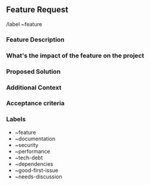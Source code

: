 ## Feature Request

<!-- Pick the any which are fitting -->
/label ~feature

### Feature Description
<!-- e.g. Add an event subpage -->

### What's the impact of the feature on the project
<!-- e.g. The subpage will promote an event on which will help to connect the volunteers with Refugee Accomodation centers in Berlin -->

### Proposed Solution
<!-- e.g. Copy the existing event subpage, change the content and the photo-->

### Additional Context
<!-- e.g. This feature requires uploading images to the CDN -->


### Acceptance criteria
<!-- e.g. The new subpage has to be visible on the website !-->


<!-- Remove this section after applying labels -->
### Labels

- ~feature
- ~documentation
- ~security
- ~performance
- ~tech-debt
- ~dependencies
- ~good-first-issue
- ~needs-discussion
